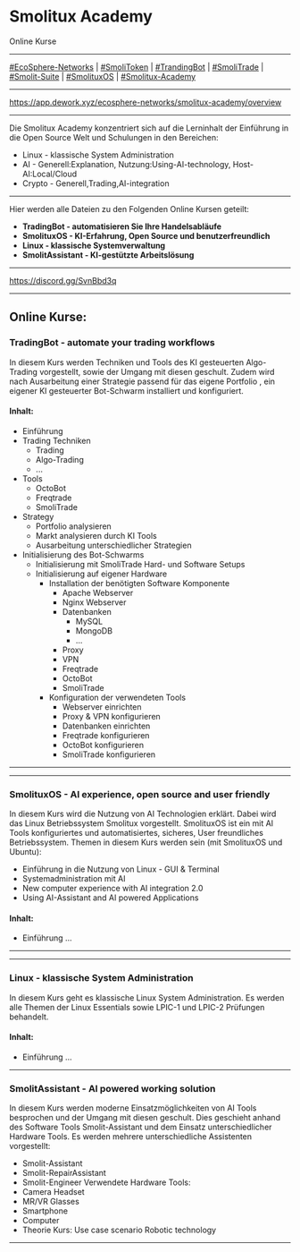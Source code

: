 # Smolitux Academy
Online Kurse

___

[#EcoSphere-Networks](https://github.com/SamSchim/EcoSphere-Networks) | [#SmoliToken](https://github.com/SamSchim/SmoliToken) | [#TrandingBot](https://github.com/SamSchim/TrandingBot) | [#SmoliTrade](https://github.com/SamSchim/SmoliTrade-App) | [#Smolit-Suite](https://github.com/SamSchim/Smolitux-Suite) | [#SmolituxOS](https://github.com/SamSchim/SmolituxOS) | [#Smolitux-Academy](https://github.com/SamSchim/Smolitux-Academy)
___
https://app.dework.xyz/ecosphere-networks/smolitux-academy/overview
___

Die Smolitux Academy konzentriert sich auf die Lerninhalt der Einführung in die Open Source Welt und Schulungen in den Bereichen:
- Linux - klassische System Administration
- AI - Generell:Explanation, Nutzung:Using-AI-technology, Host-AI:Local/Cloud
- Crypto - Generell,Trading,AI-integration

___

Hier werden alle Dateien zu den Folgenden Online Kursen geteilt:

- **TradingBot - automatisieren Sie Ihre Handelsabläufe**
- **SmolituxOS - KI-Erfahrung, Open Source und benutzerfreundlich**
- **Linux - klassische Systemverwaltung**
- **SmolitAssistant - KI-gestützte Arbeitslösung**

___
https://discord.gg/SvnBbd3q
___

## Online Kurse:

### TradingBot - automate your trading workflows
In diesem Kurs werden Techniken und Tools des KI gesteuerten Algo-Trading vorgestellt, sowie der Umgang mit diesen geschult. 
Zudem wird nach Ausarbeitung einer Strategie passend für das eigene Portfolio , ein eigener KI gesteuerter Bot-Schwarm installiert und konfiguriert.

#### Inhalt:
- Einführung
- Trading Techniken
	- Trading
	- Algo-Trading
	- ...
- Tools
	- OctoBot
	- Freqtrade
	- SmoliTrade
- Strategy
	- Portfolio analysieren
	- Markt analysieren durch KI Tools
	- Ausarbeitung unterschiedlicher Strategien
- Initialisierung des Bot-Schwarms
	- Initialisierung mit SmoliTrade Hard- und Software Setups
	- Initialisierung auf eigener Hardware
		- Installation der benötigten Software Komponente
			- Apache Webserver
			- Nginx Webserver
			- Datenbanken
				- MySQL
				- MongoDB
				- ...
			- Proxy
			- VPN
			- Freqtrade
			- OctoBot
			- SmoliTrade
		- Konfiguration der verwendeten Tools 
			- Webserver einrichten
			- Proxy & VPN konfigurieren
			- Datenbanken einrichten
			- Freqtrade konfigurieren
			- OctoBot konfigurieren
			- SmoliTrade konfigurieren

___

___
### SmolituxOS - AI experience, open source and user friendly
In diesem Kurs wird die Nutzung von AI Technologien erklärt. Dabei wird das Linux Betriebssystem Smolitux vorgestellt. SmolituxOS ist ein mit AI Tools konfiguriertes und automatisiertes, sicheres, User freundliches Betriebssystem. Themen in diesem Kurs werden sein (mit SmolituxOS und Ubuntu): 
- Einführung in die Nutzung von Linux - GUI & Terminal
- Systemadministration mit AI
- New computer experience with AI integration 2.0
- Using AI-Assistant and AI powered Applications

#### Inhalt:
- Einführung
...

___

___
### Linux - klassische System Administration
In diesem Kurs geht es klassische Linux System Administration. Es werden alle Themen der Linux Essentials sowie LPIC-1 und LPIC-2 Prüfungen behandelt.  

#### Inhalt:
- Einführung
...

___
### SmolitAssistant -  AI powered working solution
In diesem Kurs werden moderne Einsatzmöglichkeiten von AI Tools besprochen und der Umgang mit diesen geschult. Dies geschieht anhand des Software Tools Smolit-Assistant und dem Einsatz unterschiedlicher Hardware Tools.
Es werden mehrere unterschiedliche Assistenten vorgestellt:
- Smolit-Assistant
- Smolit-RepairAssistant
- Smolit-Engineer
Verwendete Hardware Tools:
- Camera Headset
- MR/VR Glasses
- Smartphone
- Computer
- Theorie Kurs: Use case scenario Robotic technology 
___
